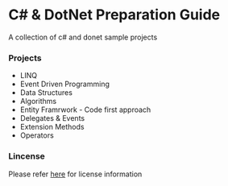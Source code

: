 # C# & DotNet Preparation Guide
A collection of c# and donet sample projects

### Projects
* LINQ
* Event Driven Programming
* Data Structures
* Algorithms
* Entity Framrwork - Code first approach
* Delegates & Events
* Extension Methods
* Operators 



### Lincense
Please refer [here](LICENSE) for license information
